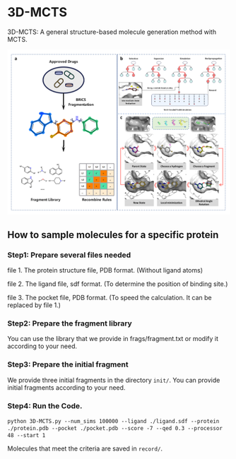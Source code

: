 # 3D-MCTS
3D-MCTS: A general structure-based molecule generation method with MCTS.

![error](https://github.com/Brian-hongyan/3D-MCTS/blob/main/method.jpg)

## How to sample molecules for a specific protein

### Step1: Prepare several files needed

file 1. The protein structure file, PDB format. (Without ligand atoms)

file 2. The ligand file, sdf format. (To determine the position of binding site.)

file 3. The pocket file, PDB format. (To speed the calculation. It can be replaced by file 1.)

### Step2: Prepare the fragment library

You can use the library that we provide in frags/fragment.txt or modify it according to your need.

### Step3: Prepare the initial fragment

We provide three initial fragments in the directory ```init/```. You can provide initial fragments according to your need.

### Step4: Run the Code.

```
python 3D-MCTS.py --num_sims 100000 --ligand ./ligand.sdf --protein ./protein.pdb --pocket ./pocket.pdb --score -7 --qed 0.3 --processor 48 --start 1
```

Molecules that meet the criteria are saved in ```record/```.
